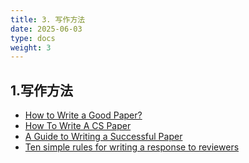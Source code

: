```yaml
---
title: 3. 写作方法
date: 2025-06-03
type: docs
weight: 3
---
```


## 1.写作方法

- [How to Write a Good Paper?](https://www.cse.iitb.ac.in/~uday/soft-copies/writing-a-good-paper.pdf)
- [How To Write A CS Paper](https://www.cs.purdue.edu/homes/ninghui/courses/591RS2_16/slides/HowToWriteACSPaper.pdf)
- [A Guide to Writing a Successful Paper](https://www.owlnet.rice.edu/~cainproj/courses/comp482/comp482PaperGuide_F07.pdf)
- [Ten simple rules for writing a response to reviewers](https://journals.plos.org/ploscompbiol/article?id=10.1371/journal.pcbi.1005730)